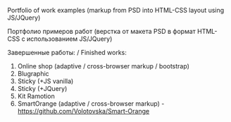 Portfolio of work examples (markup from PSD into HTML-CSS layout using JS/JQuery)

Портфолио примеров работ (верстка от макета PSD в формат HTML-CSS с использованием JS/JQuery)

Завершенные работы: / Finished works:

1.  Online shop (adaptive / cross-browser markup / bootstrap) 
2.  Blugraphic 
3.  Sticky (+JS vanilla)
4.  Sticky (+JQuery)
5.  Kit Ramotion
6.  SmartOrange (adaptive / cross-browser markup) - https://github.com/Volotovska/Smart-Orange
